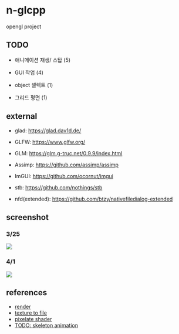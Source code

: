 # **n-glcpp**

opengl project

## TODO

-   애니메이션 재생/ 스탑 (5)

-   GUI 작업 (4)

-   object 셀렉트 (1)

-   그리드 평면 (1)


## external

-   glad: https://glad.dav1d.de/

-   GLFW: https://www.glfw.org/

-   GLM: https://glm.g-truc.net/0.9.9/index.html

-   Assimp: https://github.com/assimp/assimp

-   ImGUI: https://github.com/ocornut/imgui

-   stb: https://github.com/nothings/stb

-   nfd(extended): https://github.com/btzy/nativefiledialog-extended

## screenshot

### 3/25

![](https://github.com/Nor-s/n-glcpp/blob/main/screenshot/Mar-25-2022%2012-58-15.gif?raw=true)

### 4/1

![](https://blog.kakaocdn.net/dn/BWT2Z/btrx4TPGAey/S6fCGoVeRiVfCUEPq98MP1/img.gif)

## references

-   [render](https://learnopengl.com/)
-   [texture to file](https://stackoverflow.com/questions/11863416/read-texture-bytes-with-glreadpixels)
-   [pixelate shader](https://github.com/genekogan/Processing-Shader-Examples/blob/master/TextureShaders/data/pixelate.glsl)
-   [TODO: skeleton animation](https://ogldev.org/www/tutorial38/tutorial38.html)

